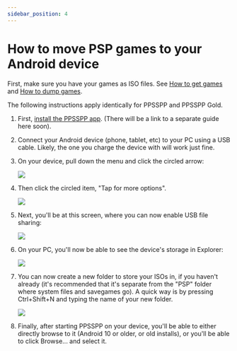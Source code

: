 ```yaml
---
sidebar_position: 4
---
```

# How to move PSP games to your Android device

First, make sure you have your games as ISO files. See [How to get games](how-to-get-games) and [How to dump games](dumping-games).

The following instructions apply identically for PPSSPP and PPSSPP Gold.

1. First, [install the PPSSPP app](/download). (There will be a link to a separate guide here soon).

2. Connect your Android device (phone, tablet, etc) to your PC using a USB cable. Likely, the one you charge the device with will work just fine.

3. On your device, pull down the menu and click the circled arrow:

    ![](/static/img/guide_files/step1.png)

4. Then click the circled item, "Tap for more options".

    ![](/static/img/guide_files/step2.png)

5. Next, you'll be at this screen, where you can now enable USB file sharing:

    ![](/static/img/guide_files/step3.png)

6. On your PC, you'll now be able to see the device's storage in Explorer:

    ![](/static/img/guide_files/step4.png)

7. You can now create a new folder to store your ISOs in, if you haven't already (it's recommended that it's separate from the "PSP" folder where system files and savegames go). A quick way is by pressing Ctrl+Shift+N and typing the name of your new folder.

    ![](/static/img/guide_files/step5.png)

8. Finally, after starting PPSSPP on your device, you'll be able to either directly browse to it (Android 10 or older, or old installs), or you'll be able to click Browse... and select it.